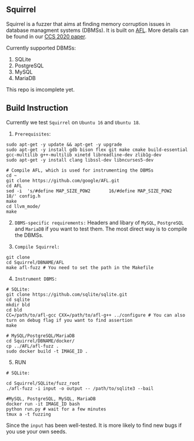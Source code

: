 ## Squirrel


Squirrel is a fuzzer that aims at finding memory corruption issues in database managment systems (DBMSs). It is built on [AFL](https://github.com/google/AFL). More details can be found in our [CCS 2020 paper](http://arxiv.org/abs/2006.02398).

Currently supported DBMSs:
1. SQLite
2. PostgreSQL
3. MySQL
4. MariaDB

This repo is imcomplete yet.

## Build Instruction

Currently we test `Squirrel` on `Ubuntu 16` and `Ubuntu 18`.

1. `Prerequisites`:
```
sudo apt-get -y update && apt-get -y upgrade
sudo apt-get -y install gdb bison flex git make cmake build-essential gcc-multilib g++-multilib xinetd libreadline-dev zlib1g-dev
sudo apt-get -y install clang libssl-dev libncurses5-dev

# Compile AFL, which is used for instrumenting the DBMSs
cd ~
git clone https://github.com/google/AFL.git
cd AFL
sed -i  's/#define MAP_SIZE_POW2       16/#define MAP_SIZE_POW2       18/' config.h
make
cd llvm_mode/
make
```

2. `DBMS-specific requirements:` Headers and libary of `MySQL`, `PostgreSQL` and `MariaDB` if you want to test them. The most direct way is to compile the DBMSs.

3. `Compile Squirrel:`
```
git clone 
cd Squirrel/DBNAME/AFL
make afl-fuzz # You need to set the path in the Makefile
```

4. `Instrument DBMS:`
```
# SQLite:
git clone https://github.com/sqlite/sqlite.git
cd sqlite
mkdir bld
cd bld
CC=/path/to/afl-gcc CXX=/path/to/afl-g++ ../configure # You can also turn on debug flag if you want to find assertion
make

# MySQL/PostgreSQL/MariaDB
cd Squirrel/DBNAME/docker/
cp ../AFL/afl-fuzz .
sudo docker build -t IMAGE_ID . 
```

5. RUN
```
# SQLite:

cd Squirrel/SQLite/fuzz_root
./afl-fuzz -i input -o output -- /path/to/sqlite3 --bail

#MySQL, PostgreSQL, MySQL, MariaDB
docker run -it IMAGE_ID bash
python run.py # wait for a few minutes
tmux a -t fuzzing
```

Since the `input` has been well-tested. It is more likely to find new bugs if you use your own seeds.
